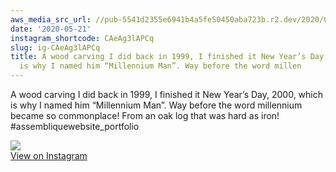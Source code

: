 ```yaml
---
aws_media_src_url: //pub-5541d2355e6941b4a5fe50450aba723b.r2.dev/2020/05/2020-05-21_23-47-10_UTC.jpg
date: '2020-05-21'
instagram_shortcode: CAeAg3lAPCq
slug: ig-CAeAg3lAPCq
title: A wood carving I did back in 1999, I finished it New Year’s Day, 2000, which
  is why I named him “Millennium Man”. Way before the word millen
---
```


A wood carving I did back in 1999, I finished it New Year’s Day, 2000, which is why I named him “Millennium Man”. Way before the word millennium became so commonplace! From an oak log that was hard as iron! #assembliquewebsite\_portfolio 

![](//pub-5541d2355e6941b4a5fe50450aba723b.r2.dev/2020/05/2020-05-21_23-47-10_UTC.jpg)   
[View on Instagram](https://www.instagram.com/p/CAeAg3lAPCq/)